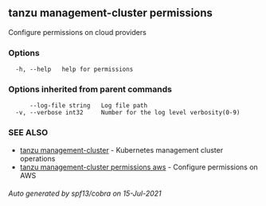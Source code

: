 ## tanzu management-cluster permissions

Configure permissions on cloud providers

### Options

```
  -h, --help   help for permissions
```

### Options inherited from parent commands

```
      --log-file string   Log file path
  -v, --verbose int32     Number for the log level verbosity(0-9)
```

### SEE ALSO

* [tanzu management-cluster](tanzu_management-cluster.md)	 - Kubernetes management cluster operations
* [tanzu management-cluster permissions aws](tanzu_management-cluster_permissions_aws.md)	 - Configure permissions on AWS

###### Auto generated by spf13/cobra on 15-Jul-2021
